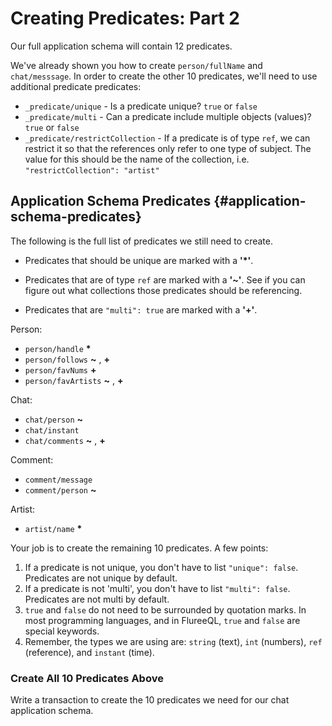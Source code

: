 # Creating Predicates: Part 2

Our full application schema will contain 12 predicates.

We've already shown you how to create `person/fullName` and `chat/messsage`. In order to create the other 10 predicates, we'll need to use additional predicate predicates:

- `_predicate/unique` - Is a predicate unique? `true` or `false`
- `_predicate/multi` - Can a predicate include multiple objects (values)? `true` or `false`
- `_predicate/restrictCollection` - If a predicate is of type `ref`, we can restrict it so that the references only refer to one type of subject. The value for this should be the name of the collection, i.e. `"restrictCollection": "artist"`

## Application Schema Predicates {#application-schema-predicates}

The following is the full list of predicates we still need to create.

- Predicates that should be unique are marked with a **'\*'**.

- Predicates that are of type `ref` are marked with a **'~'**. See if you can figure out what collections those predicates should be referencing.

- Predicates that are `"multi": true` are marked with a **'+'**.

Person:

- `person/handle` **\***
- `person/follows` **~** , **+**
- `person/favNums` **+**
- `person/favArtists` **~** , **+**

Chat:

- `chat/person` **~**
- `chat/instant`
- `chat/comments` **~** , **+**

Comment:

- `comment/message`
- `comment/person` **~**

Artist:

- `artist/name` **\***

Your job is to create the remaining 10 predicates. A few points:

1. If a predicate is not unique, you don't have to list `"unique": false`. Predicates are not unique by default.
2. If a predicate is not 'multi', you don't have to list `"multi": false`. Predicates are not multi by default.
3. `true` and `false` do not need to be surrounded by quotation marks. In most programming languages, and in FlureeQL, `true` and `false` are special keywords.
4. Remember, the types we are using are: `string` (text), `int` (numbers), `ref` (reference), and `instant` (time).

<div class="challenge">
<h3>Create All 10 Predicates Above </h3>
<p>Write a transaction to create the 10 predicates we need for our chat application schema.
</p>
</div>
